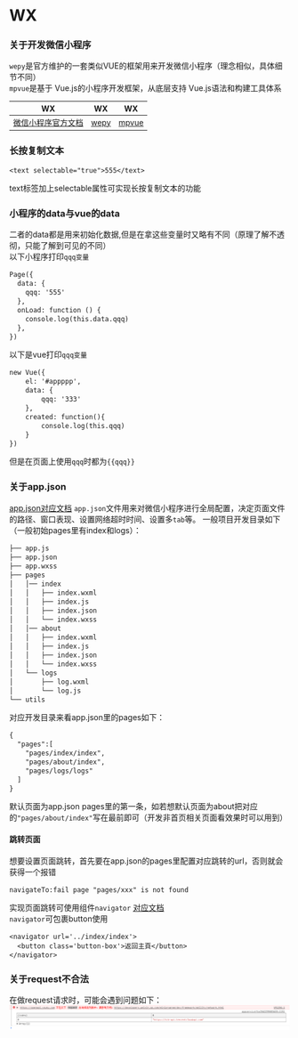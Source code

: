 # WX

### 关于开发微信小程序

`wepy`是官方维护的一套类似VUE的框架用来开发微信小程序（理念相似，具体细节不同）
<br />
`mpvue`是基于 Vue.js的小程序开发框架，从底层支持 Vue.js语法和构建工具体系

|  WX  |   WX   |  WX   |
| ---------- | -----------  | ----------- |
| [微信小程序官方文档](https://developers.weixin.qq.com/miniprogram/dev/index.html) | [wepy](https://tencent.github.io/wepy/) | [mpvue](https://github.com/Meituan-Dianping/mpvue) |

### 长按复制文本

```
<text selectable="true">555</text>
```
text标签加上selectable属性可实现长按复制文本的功能

### 小程序的data与vue的data
二者的data都是用来初始化数据,但是在拿这些变量时又略有不同（原理了解不透彻，只能了解到可见的不同）
<br />
以下小程序打印`qqq变量`
```
Page({
  data: {
    qqq: '555'
  },
  onLoad: function () {
    console.log(this.data.qqq)
  },
})
```
以下是vue打印`qqq变量`
```
new Vue({
	el: '#appppp',
	data: {
		qqq: '333'
	},
	created: function(){
		console.log(this.qqq)
	}
})
```
但是在页面上使用`qqq`时都为`{{qqq}}`

### 关于app.json
[app.json对应文档](https://developers.weixin.qq.com/miniprogram/dev/framework/config.html)
`app.json`文件用来对微信小程序进行全局配置，决定页面文件的路径、窗口表现、设置网络超时时间、设置多`tab`等。
一般项目开发目录如下（一般初始pages里有index和logs）：
```
├── app.js
├── app.json
├── app.wxss
├── pages
│   │── index
│   │   ├── index.wxml
│   │   ├── index.js
│   │   ├── index.json
│   │   └── index.wxss
│   │── about
│   │   ├── index.wxml
│   │   ├── index.js
│   │   ├── index.json
│   │   └── index.wxss
│   └── logs
│       ├── log.wxml
│       └── log.js
└── utils
```
对应开发目录来看app.json里的pages如下：
```
{
  "pages":[    
    "pages/index/index",
    "pages/about/index",
    "pages/logs/logs"
  ]
}
```
默认页面为app.json pages里的第一条，如若想默认页面为about把对应的`"pages/about/index"`写在最前即可（开发非首页相关页面看效果时可以用到）

#### 跳转页面
想要设置页面跳转，首先要在app.json的pages里配置对应跳转的url，否则就会获得一个报错 
```
navigateTo:fail page "pages/xxx" is not found
```
实现页面跳转可使用组件`navigator` [对应文档](https://developers.weixin.qq.com/miniprogram/dev/component/navigator.html)
<br />
`navigator`可包裹button使用
```
<navigator url='../index/index'>
  <button class='button-box'>返回主頁</button>
</navigator>
```

### 关于request不合法
在做request请求时，可能会遇到问题如下：
<br />
<img src="image/err.jpg" />
